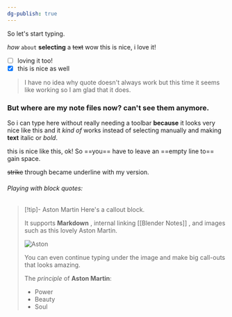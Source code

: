 ```yaml
---
dg-publish: true
---
```

So let's start typing.

*how* `about` **selecting** a ~~text~~ 
wow this is nice, i love it!
- [ ] loving it too!
- [x] this is nice as well

> I have no idea why quote doesn't always work
> but this time it seems like working
> so I am glad that it does.



### But where are my note files now? can't see them anymore.

So i can type here without really needing a toolbar **because** it looks very nice like this and it *kind of* works instead of selecting manually and making **text** italic or *bold*.

this is nice like this, ok! So ==you== have to leave an ==empty line to== gain space. 

~~strike~~ through became underline with my version.

###### Playing with block quotes:

> [!tip]- Aston Martin
> Here's a callout block.
> 
> It supports **Markdown** , internal linking [[Blender Notes]] , and images such as this lovely Aston Martin.
> 
> ![Aston](https://dealerinspire-image-library-prod.s3.us-east-1.amazonaws.com/images/VU3bNJpIqWSOqRZrnkLVAyLEPj25cUyI4lXYa11K.jpg)
> 
> You can even continue typing under the image and make big call-outs that looks amazing.
> 
> The *principle* of **Aston Martin**:
> - Power
> - Beauty
> - Soul




